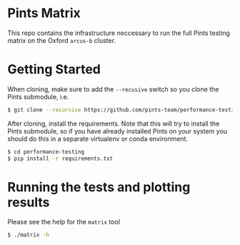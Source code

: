 # Pints Matrix

This repo contains the infrastructure neccessary to run the full Pints testing matrix on the Oxford `arcus-b` cluster.

# Getting Started

When cloning, make sure to add the `--recusive` switch so you clone the Pints
submodule, i.e.

```bash
$ git clone --recursive https://github.com/pints-team/performance-testing
```

After cloning, install the requirements. Note that this will try to install the
Pints submodule, so if you have already installed Pints on your system you
should do this in a separate virtualenv or conda environment.

```bash
$ cd performance-testing
$ pip install -r requirements.txt
```

# Running the tests and plotting results

Please see the help for the `matrix` tool

```bash
$ ./matrix -h
```

